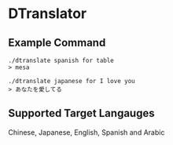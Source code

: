 # DTranslator

## Example Command

```shell
./dtranslate spanish for table
> mesa

./dtranslate japanese for I love you
> あなたを愛してる
```

## Supported Target Langauges

Chinese, Japanese, English, Spanish and Arabic